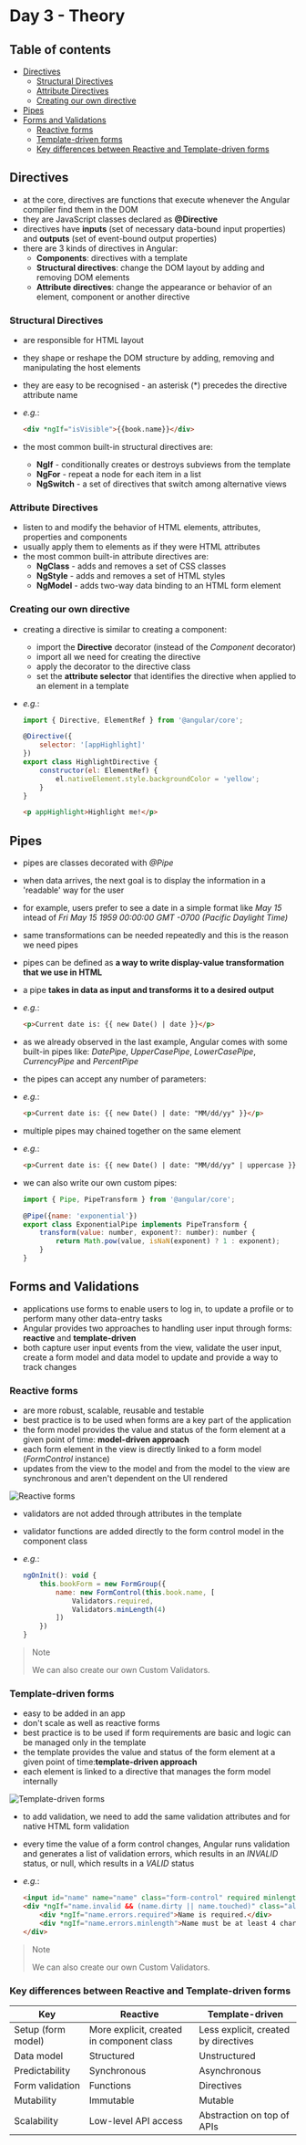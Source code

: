 # Day 3 - Theory

## Table of contents

- [Directives](#directives)
  - [Structural Directives](#structural-directives)
  - [Attribute Directives](#attribute-directives)
  - [Creating our own directive](#creating-our-own-directive)
- [Pipes](#pipes)
- [Forms and Validations](#forms-and-validations)
  - [Reactive forms](#reactive-forms)
  - [Template-driven forms](#template-driven-forms)
  - [Key differences between Reactive and Template-driven forms](#key-differences-between-reactive-and-template-driven-forms)

## Directives

- at the core, directives are functions that execute whenever the Angular compiler find them in the DOM
- they are JavaScript classes declared as **@Directive**
- directives have **inputs** (set of necessary data-bound input properties) and **outputs** (set of event-bound output properties)
- there are 3 kinds of directives in Angular:
    - **Components**: directives with a template
    - **Structural directives**: change the DOM layout by adding and removing DOM elements
    - **Attribute directives**: change the appearance or behavior of an element, component or another directive

### Structural Directives

- are responsible for HTML layout
- they shape or reshape the DOM structure by adding, removing and manipulating the host elements
- they are easy to be recognised - an asterisk (*) precedes the directive attribute name
- *e.g.*:

    ```HTML
    <div *ngIf="isVisible">{{book.name}}</div>
    ```

- the most common built-in structural directives are:
    - **NgIf** - conditionally creates or destroys subviews from the template
    - **NgFor** - repeat a node for each item in a list
    - **NgSwitch** - a set of directives that switch among alternative views

### Attribute Directives

- listen to and modify the behavior of HTML elements, attributes, properties and components
- usually apply them to elements as if they were HTML attributes
- the most common built-in attribute directives are:
    - **NgClass** - adds and removes a set of CSS classes
    - **NgStyle** - adds and removes a set of HTML styles
    - **NgModel** - adds two-way data binding to an HTML form element

### Creating our own directive

- creating a directive is similar to creating a component:
    - import the **Directive** decorator (instead of the *Component* decorator)
    - import all we need for creating the directive
    - apply the decorator to the directive class
    - set the **attribute selector** that identifies the directive when applied to an element in a template
- *e.g.*:

    ```javascript
    import { Directive, ElementRef } from '@angular/core';

    @Directive({
        selector: '[appHighlight]'
    })
    export class HighlightDirective {
        constructor(el: ElementRef) {
            el.nativeElement.style.backgroundColor = 'yellow';
        }
    }
    ```

    ```HTML
    <p appHighlight>Highlight me!</p>
    ```

## Pipes

- pipes are classes decorated with *@Pipe*
- when data arrives, the next goal is to display the information in a 'readable' way for the user
- for example, users prefer to see a date in a simple format like *May 15* intead of *Fri May 15 1959 00:00:00 GMT -0700 (Pacific Daylight Time)*
- same transformations can be needed repeatedly and this is the reason we need pipes
- pipes can be defined as **a way to write display-value transformation that we use in HTML**
- a pipe **takes in data as input and transforms it to a desired output**
- *e.g.*:

    ```HTML
    <p>Current date is: {{ new Date() | date }}</p>
    ```

- as we already observed in the last example, Angular comes with some built-in pipes like: *DatePipe*, *UpperCasePipe*, *LowerCasePipe*, *CurrencyPipe* and *PercentPipe*
- the pipes can accept any number of parameters:
- *e.g.*:

    ```HTML
    <p>Current date is: {{ new Date() | date: "MM/dd/yy" }}</p>
    ```

- multiple pipes may chained together on the same element
- *e.g.*:

    ```HTML
    <p>Current date is: {{ new Date() | date: "MM/dd/yy" | uppercase }}</p>
    ```
- we can also write our own custom pipes:

    ```javascript
    import { Pipe, PipeTransform } from '@angular/core';

    @Pipe({name: 'exponential'})
    export class ExponentialPipe implements PipeTransform {
        transform(value: number, exponent?: number): number {
            return Math.pow(value, isNaN(exponent) ? 1 : exponent);
        }
    }
    ```

## Forms and Validations

- applications use forms to enable users to log in, to update a profile or to perform many other data-entry tasks
- Angular provides two approaches to handling user input through forms: **reactive** and **template-driven**
- both capture user input events from the view, validate the user input, create a form model and data model to update and provide a way to track changes

### Reactive forms

- are more robust, scalable, reusable and testable
- best practice is to be used when forms are a key part of the application
- the form model provides the value and status of the form element at a given point of time: **model-driven approach**
- each form element in the view is directly linked to a form model (*FormControl* instance)
- updates from the view to the model and from the model to the view are synchronous and aren't dependent on the UI rendered

![Reactive forms](img/Reactive_forms.png)

- validators are not added through attributes in the template
- validator functions are added directly to the form control model in the component class
- *e.g.*:

    ```javascript
    ngOnInit(): void {
        this.bookForm = new FormGroup({
            name: new FormControl(this.book.name, [
                Validators.required,
                Validators.minLength(4)
            ])
        })
    }
    ```

> Note
>
> We can also create our own Custom Validators.

### Template-driven forms

- easy to be added in an app
- don't scale as well as reactive forms
- best practice is to be used if form requirements are basic and logic can be managed only in the template
- the template provides the value and status of the form element at a given point of time:**template-driven approach**
- each element is linked to a directive that manages the form model internally

![Template-driven forms](img/Template-driven_forms.png)

- to add validation, we need to add the same validation attributes and for native HTML form validation
- every time the value of a form control changes, Angular runs validation and generates a list of validation errors, which results in an *INVALID* status, or null, which results in a *VALID* status
- *e.g.*:

    ```HTML
    <input id="name" name="name" class="form-control" required minlength="4" [(ngModel="book.name")]>
    <div *ngIf="name.invalid && (name.dirty || name.touched)" class="alert alert-danger">
        <div *ngIf="name.errors.required">Name is required.</div>
        <div *ngIf="name.errors.minlength">Name must be at least 4 characters long.</div>
    </div>
    ```

> Note
>
> We can also create our own Custom Validators.

### Key differences between Reactive and Template-driven forms

| Key | Reactive | Template-driven |
| ------------- | ------------- | ------------- |
| Setup (form model) | More explicit, created in component class  | Less explicit, created by directives  |
| Data model | Structured | Unstructured |
| Predictability | Synchronous | Asynchronous |
| Form validation | Functions | Directives |
| Mutability | Immutable | Mutable |
| Scalability | Low-level API access | Abstraction on top of APIs |
